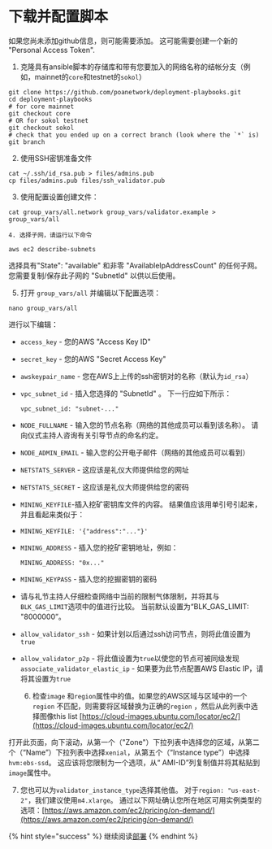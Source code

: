 # 下载并配置脚本

如果您尚未添加github信息，则可能需要添加。 这可能需要创建一个新的 "Personal Access Token".

1. 克隆具有ansible脚本的存储库和带有您要加入的网络名称的结帐分支（例如，mainnet的`core`和testnet的`sokol`）

```text
git clone https://github.com/poanetwork/deployment-playbooks.git
cd deployment-playbooks
# for core mainnet
git checkout core
# OR for sokol testnet
git checkout sokol
# check that you ended up on a correct branch (look where the `*` is)
git branch
```

  2. 使用SSH密钥准备文件

```text
cat ~/.ssh/id_rsa.pub > files/admins.pub
cp files/admins.pub files/ssh_validator.pub
```

   3. 使用配置设置创建文件：

```text
cat group_vars/all.network group_vars/validator.example > group_vars/all
```

    4. 选择子网，请运行以下命令

```text
aws ec2 describe-subnets
```

选择具有"State": "available" 和非零 "AvailableIpAddressCount" 的任何子网。 您需要复制/保存此子网的 "SubnetId" 以供以后使用。

   5. 打开 `group_vars/all` 并编辑以下配置选项：

```text
nano group_vars/all
```

进行以下编辑：

* `access_key` - 您的AWS "Access Key ID"
* `secret_key` - 您的AWS "Secret Access Key"
* `awskeypair_name` - 您在AWS上上传的ssh密钥对的名称（默认为`id_rsa`）
* `vpc_subnet_id` - 插入您选择的 "SubnetId" 。 下一行应如下所示：

  ```text
  vpc_subnet_id: "subnet-..."
  ```

* `NODE_FULLNAME` - 输入您的节点名称（网络的其他成员可以看到该名称）。 请向仪式主持人咨询有关引导节点的命名约定。
* `NODE_ADMIN_EMAIL` - 输入您的公开电子邮件（网络的其他成员可以看到）
* `NETSTATS_SERVER` - 这应该是礼仪大师提供给您的网址
* `NETSTATS_SECRET` - 这应该是礼仪大师提供给您的密码
* `MINING_KEYFILE`-插入挖矿密钥库文件的内容。 结果值应该用单引号引起来，并且看起来类似于：
* ```text
  MINING_KEYFILE: '{"address":"..."}'
  ```
* `MINING_ADDRESS` - 插入您的挖矿密钥地址，例如：

  ```text
  MINING_ADDRESS: "0x..."
  ```

* `MINING_KEYPASS` - 插入您的挖掘密钥的密码
* 请与礼节主持人仔细检查网络中当前的限制气体限制，并将其与`BLK_GAS_LIMIT`选项中的值进行比较。 当前默认设置为“BLK\_GAS\_LIMIT: "8000000”。
* `allow_validator_ssh` - 如果计划以后通过ssh访问节点，则将此值设置为`true`
* `allow_validator_p2p` - 将此值设置为`true`以使您的节点可被同级发现`associate_validator_elastic_ip` - 如果要为此节点配置AWS Elastic IP，请将其设置为`true`

   6. 检查`image` 和`region`属性中的值。如果您的AWS区域与区域中的一个`region` 不匹配，则需要将区域替换为正确的`region` ，然后从此列表中选择图像this list [https://cloud-images.ubuntu.com/locator/ec2/](https://cloud-images.ubuntu.com/locator/ec2/)

打开此页面，向下滚动，从第一个（"Zone"）下拉列表中选择您的区域，从第二个（“Name”）下拉列表中选择`xenial`，从第五个（“Instance type”）中选择`hvm:ebs-ssd`。 这应该将您限制为一个选项，从“ AMI-ID”列复制值并将其粘贴到`image`属性中。

  7. 您也可以为`validator_instance_type`选择其他值。 对于`region: "us-east-2"`，我们建议使用`m4.xlarge`。 通过以下网址确认您所在地区可用实例类型的选项：[https://aws.amazon.com/ec2/pricing/on-demand/](https://aws.amazon.com/ec2/pricing/on-demand/)

{% hint style="success" %}
继续阅读[部署](deployment.md)
{% endhint %}




